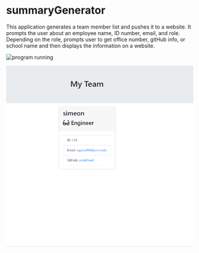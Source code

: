 # summaryGenerator

This application generates a team member list and pushes it to a website. It prompts the user about an employee name, ID number, email, and role. Depending on the role, prompts user to get office number, gitHub info, or school name and then displays the information on a website.

![program running](Assets/workingapp.gif)


![program working](Assets/working.PNG)
